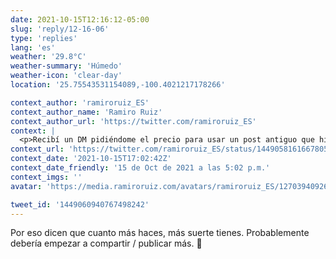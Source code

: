 ```yaml
---
date: 2021-10-15T12:16:12-05:00
slug: 'reply/12-16-06'
type: 'replies'
lang: 'es'
weather: '29.8°C'
weather-summary: 'Húmedo'
weather-icon: 'clear-day'
location: '25.75543531154089,-100.4021217178266'

context_author: 'ramiroruiz_ES'
context_author_name: 'Ramiro Ruiz'
context_author_url: 'https://twitter.com/ramiroruiz_ES'
context: |
  <p>Recibí un DM pidiéndome el precio para usar un post antiguo que hice en dribbble en un sencillo de una canción. Le dije que nada si pone mi nombre en los créditos. </p><p>Pero prefiere pagar y yo le haré unos cambios al arte. Es como cuando encuentras dinero en ropa vieja 🤯</p>
context_url: 'https://twitter.com/ramiroruiz_ES/status/1449058161667805186'
context_date: '2021-10-15T17:02:42Z'
context_date_friendly: '15 de Oct de 2021 a las 5:02 p.m.'
context_imgs: ''
avatar: 'https://media.ramiroruiz.com/avatars/ramiroruiz_ES/1270394092695019520/0BIGwtUx_bigger.jpg'

tweet_id: '1449060940767498242'
---
```

Por eso dicen que cuanto más haces, más suerte tienes. Probablemente debería empezar a compartir / publicar más.  🤔